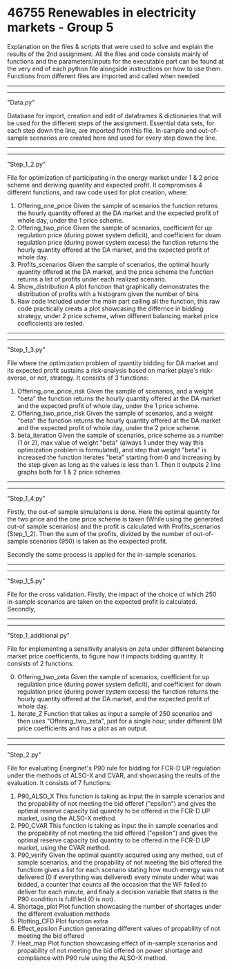 # 46755 Renewables in electricity markets - Group 5 
Explanation on the files & scripts that were used to solve and explain the results of the 2nd assignment.
All the files and code consists mainly of functions and the parameters/inputs for the executable part can be found at the very end of each python file alongside instructions on how to use them. Functions from different files are imported and called when needed.

----------------------------
----------------------------
"Data.py"

Database for import, creation and edit of dataframes & dictionaries that will be used for the different steps of the assignment. Essential data sets, for each step down the line, are imported from this file. In-sample and out-of-sample scenarios are created here and used for every step down the line. 

----------------------------
----------------------------
"Step_1_2.py"

File for optimization of participating in the energy market under 1 & 2 price scheme and deriving quantity and expected profit. It compromises 4 different functions, and raw code used for plot creation, where:

1) Offering_one_price
	Given the sample of scenarios the function returns the hourly quantity offered at the DA market and the expected profit of whole day, under the 1 price scheme.
2) Offering_two_price
	Given the sample of scenarios, coefficient for up regulation price (during power system deficit), and coefficient for down regulation price (during power system excess)  the function returns the hourly quantity offered at the DA market, and the expected profit of whole day.
3) Profits_scenarios
	Given the sample of scenarios, the optimal hourly quantity offered at the DA market, and the price scheme the function returns a list of profits under each realized scenario.
4) Show_distribution
	A plot function that graphically demonstrates the distribution of profits with a histogram given the number of bins
5) Raw code
	Included under the main part calling all the function, this raw code practically creats a plot showcasing the differnce in bidding strategy, under 2 price scheme, when different balancing market price coeficcients are tested.

----------------------------
----------------------------
"Step_1_3.py"

File where the optimization problem of quantity bidding for DA market and its expected profit sustains a risk-analysis based on market playe's risk-averse, or not, strategy. It consists of 3 functions:

1) Offering_one_price_risk
	Given the sample of scenarios, and a weight "beta" the function returns the hourly quantity offered at the DA market and the expected profit of whole day, under the 1 price scheme.
2) Offering_two_price_risk
	Given the sample of scenarios, and a weight "beta" the function returns the hourly quantity offered at the DA market and the expected profit of whole day, under the 2 price scheme.
3) beta_iteration
	Given the sample of scenarios, price scheme as a number (1 or 2), max value of weight "beta" (always 1 under they way this optimization problem is formulated), and step that weight "beta" is increased the function iterates "beta" starting from 0 and increasing by the step given as long as the values is less than 1. Then it outputs 2 line graphs both for 1 & 2 price schemes.

----------------------------
----------------------------
"Step_1_4.py"

Firstly, the out-of sample simulations is done. Here the optimal quantity for the two price and the one price scheme is taken (While using the generated out-of sample scenarios) and the profit is calculated with Profits_scenarios (Step_1_2). Then the sum of the profits, divided by the number of out-of-sample scenarios (950) is taken as the ecxpected profit.

Secondly the same process is applied for the in-sample scenarios.

----------------------------
----------------------------
"Step_1_5.py"

File for the cross validation. Firstly, the impact of the choice of which 250 in-sample scenarios are taken on the expected profit is calculated. Secondly, 

----------------------------
----------------------------
"Step_1_additional.py"

File for implementing a sensitivity analysis on zeta under different balancing market price coefficients, to figure how it impacts bidding quantity. It consists of 2 functions:

0) Offering_two_zeta
    Given the sample of scenarios, coefficient for up regulation price (during power system deficit), and coefficient for down regulation price (during power system excess)  the function returns the hourly quantity offered at the DA market, and the expected profit of whole day.
1) Iterate_Z
    Function that takes as input a sample of 250 scenarios and then uses "Offering_two_zeta", just for a single hour, under different BM price coefficients and has  a plot as an output.

----------------------------
----------------------------
"Step_2.py"

File for evaluating Energinet's P90 rule for bidding for FCR-D UP regulation under the methods of ALSO-X and CVAR, and showcasing the reults of the evaluation. It consists of 7 functions:

1) P90_ALSO_X
    This function is taking as input the in sample scenarios and the propability of not meeting the bid offeref ("epsilon") and gives the optimal reserve capacity bid quantity to be offered in the FCR-D UP market, using the ALSO-X method.
2) P90_CVAR
    This function is taking as input the in sample scenarios and the propability of not meeting the bid offered ("epsilon") and gives the optimal reserve capacity bid quantity to be offered in the FCR-D UP market, using the CVAR method.
3) P90_verify
    Given the optimal quantity acquired using any method, out of sample scenarios, and the propability of not meeting the bid offered the functiom gives a list for each scenario stating how much energy was not delivered (0 if everything was delivered) every minute under what was bidded, a counter that counts all the occasion that the WF failed to deliver for each minute, and finaly a decision variable that states is the P90 condition is fullfiled (0 is not). 
4) Shortage_plot
    Plot function showcasing the number of shortages under the different evaluation methods 
5) Plotting_CFD
    Plot function extra
6) Effect_epsilon
    Function generating different values of propability of not meeting the bid offered
7) Heat_map
    Plot function showcasing effect of in-sample scenarios and propability of not meeting the bid offered on power shortage and compliance with P90 rule using the ALSO-X method.


